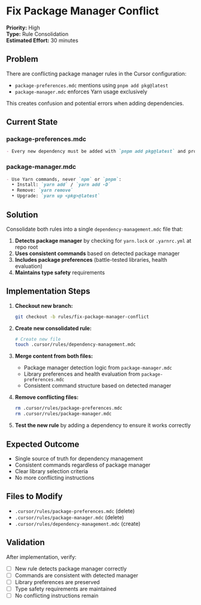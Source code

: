 # Fix Package Manager Conflict

**Priority:** High  
**Type:** Rule Consolidation  
**Estimated Effort:** 30 minutes

## Problem

There are conflicting package manager rules in the Cursor configuration:

- `package-preferences.mdc` mentions using `pnpm add pkg@latest` 
- `package-manager.mdc` enforces Yarn usage exclusively

This creates confusion and potential errors when adding dependencies.

## Current State

### package-preferences.mdc
```markdown
- Every new dependency must be added with `pnpm add pkg@latest` and properly typed (use `@types/*` if needed).
```

### package-manager.mdc
```markdown
- Use Yarn commands, never `npm` or `pnpm`:
  • Install: `yarn add` / `yarn add -D`  
  • Remove: `yarn remove`  
  • Upgrade: `yarn up <pkg>@latest`
```

## Solution

Consolidate both rules into a single `dependency-management.mdc` file that:

1. **Detects package manager** by checking for `yarn.lock` or `.yarnrc.yml` at repo root
2. **Uses consistent commands** based on detected package manager
3. **Includes package preferences** (battle-tested libraries, health evaluation)
4. **Maintains type safety** requirements

## Implementation Steps

1. **Checkout new branch:**
   ```bash
   git checkout -b rules/fix-package-manager-conflict
   ```

2. **Create new consolidated rule:**
   ```bash
   # Create new file
   touch .cursor/rules/dependency-management.mdc
   ```

3. **Merge content from both files:**
   - Package manager detection logic from `package-manager.mdc`
   - Library preferences and health evaluation from `package-preferences.mdc`
   - Consistent command structure based on detected manager

4. **Remove conflicting files:**
   ```bash
   rm .cursor/rules/package-preferences.mdc
   rm .cursor/rules/package-manager.mdc
   ```

5. **Test the new rule** by adding a dependency to ensure it works correctly

## Expected Outcome

- Single source of truth for dependency management
- Consistent commands regardless of package manager
- Clear library selection criteria
- No more conflicting instructions

## Files to Modify

- `.cursor/rules/package-preferences.mdc` (delete)
- `.cursor/rules/package-manager.mdc` (delete)
- `.cursor/rules/dependency-management.mdc` (create)

## Validation

After implementation, verify:
- [ ] New rule detects package manager correctly
- [ ] Commands are consistent with detected manager
- [ ] Library preferences are preserved
- [ ] Type safety requirements are maintained
- [ ] No conflicting instructions remain